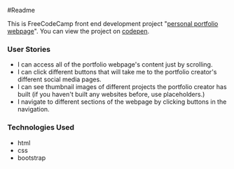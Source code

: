﻿#Readme

This is FreeCodeCamp front end development project "[personal portfolio webpage](https://www.freecodecamp.com/challenges/build-a-personal-portfolio-webpage)". 
You can view the project on [codepen](http://codepen.io/Reggie01/full/qdzZxb/).

### User Stories
* I can access all of the portfolio webpage's content just by scrolling.
* I can click different buttons that will take me to the portfolio creator's different social media pages.
* I can see thumbnail images of different projects the portfolio creator has built (if you haven't built any websites before, use placeholders.)
* I navigate to different sections of the webpage by clicking buttons in the navigation.

### Technologies Used
* html
* css
* bootstrap